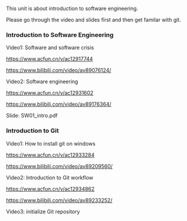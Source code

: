 This unit is about introduction to software engineering.

Please go through the video and slides first and then get familar with git.

### Introduction to Software Engineering

Video1: Software and software crisis

https://www.acfun.cn/v/ac12917744

https://www.bilibili.com/video/av89076124/

Video2: Software engineering

https://www.acfun.cn/v/ac12931602

https://www.bilibili.com/video/av89176364/

Slide: SW01_intro.pdf


### Introduction to Git


Video1: How to install git on windows

https://www.acfun.cn/v/ac12933284

https://www.bilibili.com/video/av89209560/

Video2: Introduction to Git workflow

https://www.acfun.cn/v/ac12934862

https://www.bilibili.com/video/av89233252/

Video3: initialize Git repository
